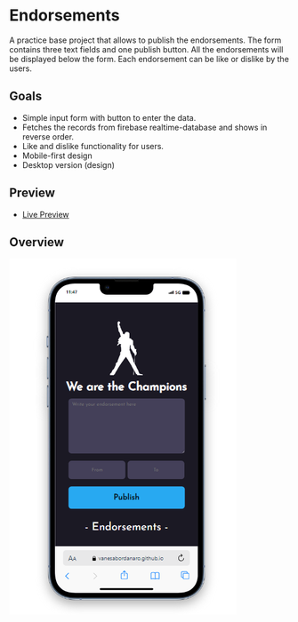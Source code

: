# Endorsements

A practice base project that allows to publish the endorsements. The form contains three text fields and one publish button. All the endorsements will be displayed below the form. Each endorsement can be like or dislike by the users.

## Goals

- Simple input form with button to enter the data.
- Fetches the records from firebase realtime-database and shows in reverse order.
- Like and dislike functionality for users.
- Mobile-first design
- Desktop version (design)

## Preview 

  - <a href="https://vanesabordanaro.github.io/endorsements/">Live Preview</a>

## Overview

<img src="preview.png" alt="overview"></a>

